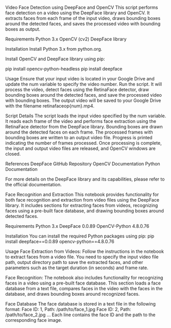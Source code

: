 Video Face Detection using DeepFace and OpenCV
This script performs face detection on a video using the DeepFace library and OpenCV. It extracts faces from each frame of the input video, draws bounding boxes around the detected faces, and saves the processed video with bounding boxes as output.

Requirements
Python 3.x
OpenCV (cv2)
DeepFace library


Installation
Install Python 3.x from python.org.

Install OpenCV and DeepFace library using pip:

pip install opencv-python-headless
pip install deepface


Usage
Ensure that your input video is located in your Google Drive and update the num variable to specify the video number.
Run the script. It will process the video, detect faces using the RetinaFace detector, draw bounding boxes around the detected faces, and save the processed video with bounding boxes.
The output video will be saved to your Google Drive with the filename retinafaceop{num}.mp4.


Script Details
The script loads the input video specified by the num variable.
It reads each frame of the video and performs face extraction using the RetinaFace detector from the DeepFace library.
Bounding boxes are drawn around the detected faces on each frame.
The processed frames with bounding boxes are written to an output video file.
Progress is printed indicating the number of frames processed.
Once processing is complete, the input and output video files are released, and OpenCV windows are closed.


References
DeepFace GitHub Repository
OpenCV Documentation
Python Documentation


For more details on the DeepFace library and its capabilities, please refer to the official documentation.



Face Recognition and Extraction
This notebook provides functionality for both face recognition and extraction from video files using the DeepFace library. It includes sections for extracting faces from videos, recognizing faces using a pre-built face database, and drawing bounding boxes around detected faces.

Requirements
Python 3.x
DeepFace 0.0.89
OpenCV-Python 4.8.0.76


Installation
You can install the required Python packages using pip:
pip install deepface==0.0.89 opencv-python==4.8.0.76


Usage
Face Extraction from Videos: Follow the instructions in the notebook to extract faces from a video file. You need to specify the input video file path, output directory path to save the extracted faces, and other parameters such as the target duration (in seconds) and frame rate.

Face Recognition: The notebook also includes functionality for recognizing faces in a video using a pre-built face database. This section loads a face database from a text file, compares faces in the video with the faces in the database, and draws bounding boxes around recognized faces.


Face Database
The face database is stored in a text file in the following format:
Face ID: 1, Path: /path/to/face_1.jpg
Face ID: 2, Path: /path/to/face_2.jpg
...
Each line contains the face ID and the path to the corresponding face image.
